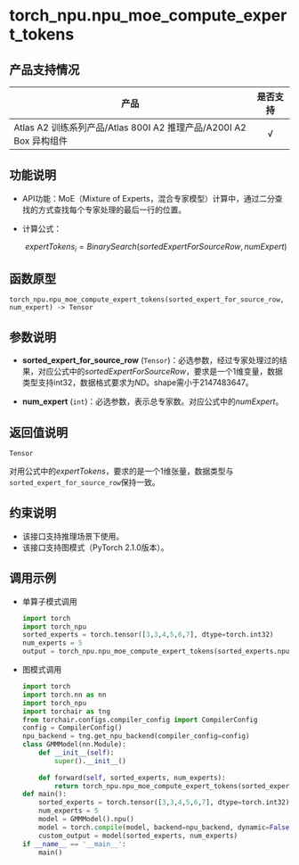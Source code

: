 # torch_npu.npu_moe_compute_expert_tokens

## 产品支持情况

| 产品                                                         | 是否支持 |
| ------------------------------------------------------------ | :------: |
|<term>Atlas A2 训练系列产品/Atlas 800I A2 推理产品/A200I A2 Box 异构组件</term>  | √   |

## 功能说明

- API功能：MoE（Mixture of Experts，混合专家模型）计算中，通过二分查找的方式查找每个专家处理的最后一行的位置。
- 计算公式：

    $$
    expertTokens_i = BinarySearch(sortedExpertForSourceRow,numExpert)
    $$

## 函数原型

```
torch_npu.npu_moe_compute_expert_tokens(sorted_expert_for_source_row, num_expert) -> Tensor
```

## 参数说明

- **sorted_expert_for_source_row** (`Tensor`)：必选参数，经过专家处理过的结果，对应公式中的$sortedExpertForSourceRow$，要求是一个1维变量，数据类型支持int32，数据格式要求为$ND$。shape需小于2147483647。

- **num_expert** (`int`)：必选参数，表示总专家数。对应公式中的$numExpert$。

## 返回值说明
`Tensor`

 对用公式中的$expertTokens$，要求的是一个1维张量，数据类型与`sorted_expert_for_source_row`保持一致。

## 约束说明

- 该接口支持推理场景下使用。
- 该接口支持图模式（PyTorch 2.1.0版本）。

## 调用示例

- 单算子模式调用

    ```python
    import torch
    import torch_npu
    sorted_experts = torch.tensor([3,3,4,5,6,7], dtype=torch.int32)
    num_experts = 5
    output = torch_npu.npu_moe_compute_expert_tokens(sorted_experts.npu(), num_experts)
    ```

- 图模式调用

    ```python
    import torch
    import torch.nn as nn
    import torch_npu
    import torchair as tng
    from torchair.configs.compiler_config import CompilerConfig
    config = CompilerConfig()
    npu_backend = tng.get_npu_backend(compiler_config=config)
    class GMMModel(nn.Module):
        def __init__(self):
            super().__init__()
        
        def forward(self, sorted_experts, num_experts):
            return torch_npu.npu_moe_compute_expert_tokens(sorted_experts, num_experts)
    def main():
        sorted_experts = torch.tensor([3,3,4,5,6,7], dtype=torch.int32)
        num_experts = 5
        model = GMMModel().npu()
        model = torch.compile(model, backend=npu_backend, dynamic=False)
        custom_output = model(sorted_experts, num_experts)
    if __name__ == '__main__':
        main()
    ```

